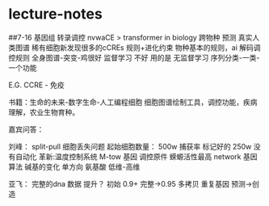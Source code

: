 # lecture-notes

##7-16 基因组 转录调控
nvwaCE > transformer in biology
跨物种 预测 真实人类图谱
稀有细胞新发现很多的cCREs 
规则+进化约束 物种基本的规则，ai 解码调控规则
全身图谱-突变-鸡很好
监督学习 不好
用的是 无监督学习 序列分类-一类-一个功能 

E.G. CCRE - 免疫

书籍：生命的未来-数字生命-人工编程细胞
细胞图谱绘制工具，调控功能，疾病理解，农业生物育种。

嘉宾问答：

刘峰：
split-pull 细胞丢失问题
起始细胞数量：
500w 捕获率 标记好的 250w
没有自动化
革新:温度控制系统
M-tow 基因 调控原件 蝾螈活性最高
network 基因算法
碱基的变化 单方向
氨基酸 低维-高维

亚飞：
完整的dna 数据 提升？ 初始 0.9+ 完整->0.95
多拷贝 重复基因 
预测->创造
